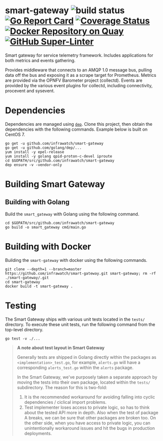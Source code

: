 # smart-gateway ![build status](https://travis-ci.org/infrawatch/smart-gateway.svg?branch=master) [![Go Report Card](https://goreportcard.com/badge/github.com/infrawatch/smart-gateway)](https://goreportcard.com/report/github.com/infrawatch/smart-gateway) [![Coverage Status](https://coveralls.io/repos/github/infrawatch/smart-gateway/badge.svg)](https://coveralls.io/github/infrawatch/smart-gateway) [![Docker Repository on Quay](https://quay.io/repository/infrawatch/smart-gateway/status "Docker Repository on Quay")](https://quay.io/repository/infrawatch/smart-gateway) [![GitHub Super-Linter](https://github.com/infrawatch/smart-gateway/workflows/Lint%20Code%20Base/badge.svg)](https://github.com/marketplace/actions/super-linter)

Smart gateway for service telemetry framework. Includes applications for both
metrics and events gathering.

Provides middleware that connects to an AMQP 1.0 message bus, pulling data off
the bus and exposing it as a scrape target for Prometheus. Metrics are provided
via the OPNFV Barometer project (collectd). Events are provided by the various
event plugins for collectd, including connectivity, procevent and sysevent.

# Dependencies

Dependencies are managed using [`dep`](https://github.com/golang/dep). Clone
this project, then obtain the dependencies with the following commands. Example
below is built on CentOS 7.

```
go get -u github.com/infrawatch/smart-gateway
go get -u github.com/golang/dep/...
yum install -y epel-release
yum install -y golang qpid-proton-c-devel iproute
cd $GOPATH/src/github.com/infrawatch/smart-gateway
dep ensure -v -vendor-only
```

# Building Smart Gateway

## Building with Golang

Build the `smart_gateway` with Golang using the following command.

```
cd $GOPATH/src/github.com/infrawatch/smart-gateway
go build -o smart_gateway cmd/main.go
```

# Building with Docker

Building the `smart-gateway` with docker using the following commands.

```
git clone --depth=1 --branch=master https://github.com/infrawatch/smart-gateway.git smart-gateway; rm -rf ./smart-gateway/.git
cd smart-gateway
docker build -t smart-gateway .
```

# Testing

The Smart Gateway ships with various unit tests located in the `tests/`
directory. To execute these unit tests, run the following command from the
top-level directory.

```
go test -v ./...
```

> **A note about test layout in Smart Gateway**
> 
> Generally tests are shipped in Golang directly within the packages as
> `<implementation>_test.go`, for example, `alerts.go` will have a
> corresponding `alerts_test.go` within the `alerts` package.
> 
> In the Smart Gateway, we've purposely taken a separate approach by moving the
> tests into their own package, located within the `tests/` subdirectory. The
> reason for this is two-fold:
> 
> 1. It is the recommended workaround for avoiding falling into cyclic
>    dependencies / ciclical import problems.
> 1. Test implementer loses access to private logic, so has to think about the
>    tested API more in depth. Also when the test of package A breaks, we can
>    be sure that other packages are broken too. On the other side, when you
>    have access to private logic, you can unintentionally workaround issues
>    and hit the bugs in production deployments.
